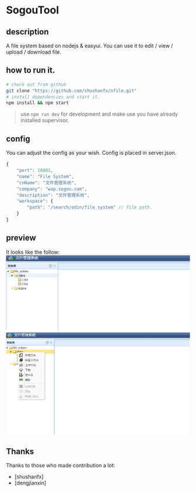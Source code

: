 # SogouTool
## description
A file system based on nodejs & easyui. You can use it to edit / view / upload / download file.

## how to run it.
```bash
# check out from github 
git clone "https://github.com/shushanfx/nfile.git"
# install dependencies and start it.
npm install && npm start
```
> use `npm run dev` for development and make use you have already installed supervisor.

## config
You can adjust the config as your wish. Config is placed in server.json.
```javascript
{
    "port": 18081,
    "name": "File System",
    "cnName": "文件管理系统",
    "company": "wap.sogou.com",
    "description": "文件管理系统",
    "workspace": {
        "path": "/search/odin/file_system" // file path.
    }
}
```

## preview
It looks like the follow:    
![index.png](doc/images/index.png)
![contextmenu.png](doc/images/contextmenu.png)

## Thanks
Thanks to those who made contribution a lot:
* [shushanfx]
* [dengjianxin]